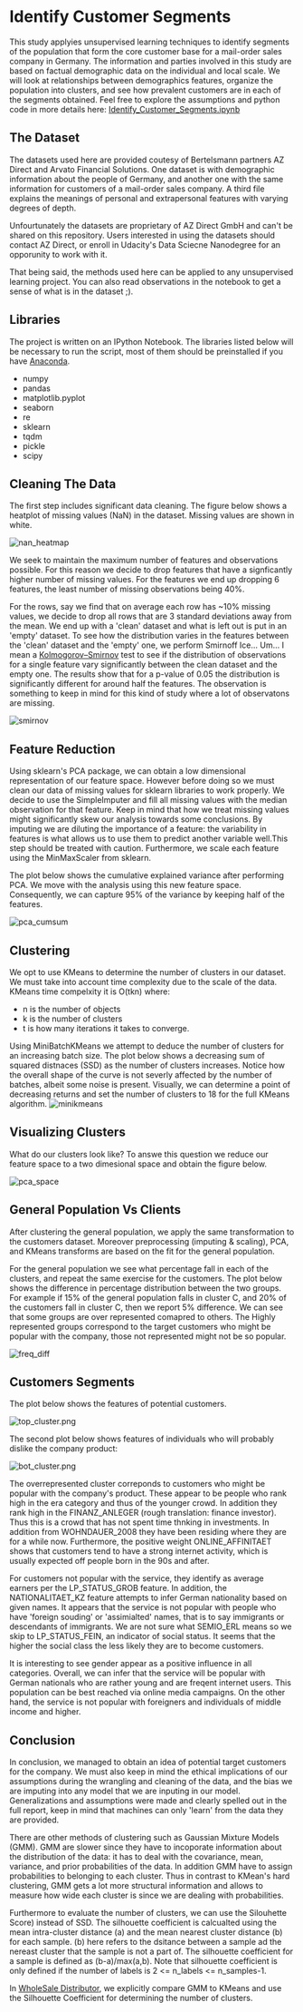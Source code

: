 # Identify Customer Segments

This study applyies unsupervised learning techniques to identify segments of the population that form the core customer base for a mail-order sales company in Germany. The information and parties involved in this study are based on factual demographic data on the individual and local scale.
We will look at relationships between demographics features, organize the population into clusters, and see how prevalent customers are in each of the segments obtained. Feel free to explore the assumptions and python code in more details here: [Identify_Customer_Segments.ipynb](https://github.com/NadimKawwa/Identify_Customer_Segments/blob/master/Identify_Customer_Segments.ipynb)


## The Dataset

The datasets used here are provided coutesy of Bertelsmann partners AZ Direct and Arvato Financial Solutions. 
One dataset is with demographic information about the people of Germany, and another one with the same information for customers of a mail-order sales company. A third file explains the meanings of personal and extrapersonal features with varying degrees of depth.

Unfourtunately the datasets are proprietary of AZ Direct GmbH and can't be shared on this repository.
Users interested in using the datasets should contact AZ Direct, or enroll in Udacity's Data Sciecne Nanodegree for an opporunity to work with it.

That being said, the methods used here can be applied to any unsupervised learning project.
You can also read observations in the notebook to get a sense of what is in the dataset ;).

## Libraries

The project is written on an IPython Notebook. The libraries listed below will be necessary to run the script, most of them should be preinstalled if you have [Anaconda](https://www.anaconda.com/).

- numpy
- pandas
- matplotlib.pyplot
- seaborn
- re
- sklearn 
- tqdm
- pickle
- scipy


## Cleaning The Data


The first step includes significant data cleaning. The figure below shows a heatplot of missing values (NaN) in the dataset. Missing values are shown in white.

![nan_heatmap](https://github.com/NadimKawwa/Identify_Customer_Segments/blob/master/plots/nan_heat.png)

We seek to maintain the maximum number of features and observations possible.
For this reason we decide to drop features that have a signficantly higher number of missing values. For the features we end up dropping 6 features, the least number of missing observations being 40%. 

For the rows, say we find that on average each row has ~10% missing values, we decide to drop all rows that are 3 standard deviations away from the mean. We end up with a 'clean' dataset and what is left out is put in an 'empty' dataset. To see how the distribution varies in the features between the 'clean' dataset and the 'empty' one, we perform Smirnoff Ice... Um... I mean a [Kolmogorov–Smirnov](https://en.wikipedia.org/wiki/Kolmogorov%E2%80%93Smirnov_test) test to see if the distribution of observations for a single feature vary significantly between the clean dataset and the empty one. The results show that for a p-value of 0.05 the distribution is significantly different for around half the features. The observation is something to keep in mind for this kind of study where a lot of observatons are missing.

![smirnov](https://github.com/NadimKawwa/Identify_Customer_Segments/blob/master/plots/smirnov.png)


## Feature Reduction

Using sklearn's PCA package, we can obtain a low dimensional representation of our feature space. However before doing so we must clean our data of missing values for sklearn libraries to work properly. We decide to use the SimpleImputer and fill all missing values with the median observation for that feature. Keep in mind that how we treat missing values might significantly skew our analysis towards some conclusions. By imputing we are diluting the importance of a feature: the variability in features is what allows us to use them to predict another variable well.This step should be treated with caution. Furthermore, we scale each feature using the MinMaxScaler from sklearn.

The plot below shows the cumulative explained variance after performing PCA. We move with the analysis using this new feature space. Consequently, we can capture 95% of the variance by keeping half of the features.

![pca_cumsum](https://github.com/NadimKawwa/Identify_Customer_Segments/blob/master/plots/pca_cumsum_pre.png)

## Clustering

We opt to use KMeans to determine the number of clusters in our dataset.
We must take into account time complexity due to the scale of the data.
KMeans time compelxity it is O(tkn) where:
- n is the number of objects
- k is the number of clusters
- t is how many iterations it takes to converge.

Using MiniBatchKMeans we attempt to deduce the number of clusters for an increasing batch size.
The plot below shows a decreasing sum of squared distnaces (SSD) as the number of clusters increases.
Notice how the overall shape of the curve is not severly affected by the number of batches, albeit some noise is present. 
Visually, we can determine a point of decreasing returns and set the number of clusters to 18 for the full KMeans algorithm.
![minikmeans](https://github.com/NadimKawwa/Identify_Customer_Segments/blob/master/plots/elbow_minik.png)

## Visualizing Clusters

What do our clusters look like? To answe this question we reduce our feature space to a two dimesional space and obtain the figure below.

![pca_space](https://github.com/NadimKawwa/Identify_Customer_Segments/blob/master/plots/pca_space.png)


## General Population Vs Clients

After clustering the general population, we apply the same transformation to the customers dataset. Moreover preprocessing (imputing & scaling), PCA, and KMeans transforms are based on the fit for the general population.

For the general population we see what percentage fall in each of the clusters, and repeat the same exercise for the customers.
The plot below shows the difference in percentage distribution between the two groups. For example if 15% of the general population falls in cluster C, and 20% of the customers fall in cluster C, then we report 5% difference.
We can see that some groups are over represented comapred to others. The Highly represented groups correspond to the target customers who might be popular with the company, those not represented might not be so popular.

![freq_diff](https://github.com/NadimKawwa/Identify_Customer_Segments/blob/master/plots/freq_prct_diff.png)

## Customers Segments

The plot below shows the features of potential customers.

![top_cluster.png](https://github.com/NadimKawwa/Identify_Customer_Segments/blob/master/plots/top_cluster.png)

The second plot below shows features of individuals who will probably dislike the company product:

![bot_cluster.png](https://github.com/NadimKawwa/Identify_Customer_Segments/blob/master/plots/bot_cluster.png)

The overrepresented cluster correponds to customers who might be popular with the company's product. These appear to be people who rank high in the era category and thus of the younger crowd. In addition they rank high in the FINANZ_ANLEGER (rough translation: finance investor). Thus this is a crowd that has not spent time thnking in investments. In addition from WOHNDAUER_2008 they have been residing where they are for a while now. Furthermore, the positive weight ONLINE_AFFINITAET shows that customers tend to have a strong internet activity, which is usually expected off people born in the 90s and after. 

For customers not popular with the service, they identify as average earners per the LP_STATUS_GROB feature. In addition, the NATIONALITAET_KZ feature attempts to infer German nationality based on given names. It appears that the service is not popular with people who have 'foreign souding' or 'assimialted' names, that is to say immigrants or descendants of immigrants. We are not sure what SEMIO_ERL means so we skip to LP_STATUS_FEIN, an indicator of social status. It seems that the higher the social class the less likely they are to become customers. 

It is interesting to see gender appear as a positive influence in all categories. Overall, we can infer that the service will be popular with German nationals who are rather young and are freqent internet users. This population can be best reached via online media campaigns. On the other hand, the service is not popular with foreigners and individuals of middle income and higher.

## Conclusion

In conclusion, we managed to obtain an idea of potential target customers for the company. We must also keep in mind the ethical implications of our assumptions during the wrangling and cleaning of the data, and the bias we are imputing into any model that we are inputing in our model. Generalizations and assumptions were made and clearly spelled out in the full report, keep in mind that machines can only 'learn' from the data they are provided.

There are other methods of clustering such as Gaussian Mixture Models (GMM). GMM are slower since they have to incoporate information about the distribution of the data: it has to deal with the covariance, mean, variance, and prior probabilities of the data. In addition GMM have to assign probabilities to belonging to each cluster. Thus in contrast to KMean's hard clustering, GMM gets a lot more structural information and allows to measure how wide each cluster is since we are dealing with probabilities.

Furthermore to evaluate the number of clusters, we can use the Silouhette Score) instead of SSD. The silhouette coefficient is calcualted using the mean intra-cluster distance (a) and the mean nearest cluster distance (b) for each sample. (b) here refers to the dsitance between a sample ad the nereast cluster that the sample is not a part of. The silhouette coefficient for a sample is defined as (b-a)/max(a,b). Note that silhouette coefficient is only defined if the number of labels is 2 <= n_labels <= n_samples-1.

In [WholeSale Distributor](https://github.com/NadimKawwa/WholesaleDistributor), we explicitly compare GMM to KMeans and use the Silhouette Coefficient for determining the number of clusters.
